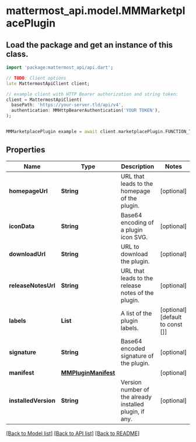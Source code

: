 # mattermost_api.model.MMMarketplacePlugin

## Load the package and get an instance of this class.
```dart
import 'package:mattermost_api/api.dart';

// TODO: Client options
late MattermostApiClient client;

// example client with HTTP Bearer authorization and string token:
client = MattermostApiClient(
  basePath: 'https://your-server.tld/api/v4',
  authentication: MMHttpBearerAuthentication('YOUR TOKEN'),
);


MMMarketplacePlugin example = await client.marketplacePlugin.FUNCTION_THAT_RETURNS_THIS_CLASS();

```

## Properties
Name | Type | Description | Notes
------------ | ------------- | ------------- | -------------
**homepageUrl** | **String** | URL that leads to the homepage of the plugin. | [optional] 
**iconData** | **String** | Base64 encoding of a plugin icon SVG. | [optional] 
**downloadUrl** | **String** | URL to download the plugin. | [optional] 
**releaseNotesUrl** | **String** | URL that leads to the release notes of the plugin. | [optional] 
**labels** | **List<String>** | A list of the plugin labels. | [optional] [default to const []]
**signature** | **String** | Base64 encoded signature of the plugin. | [optional] 
**manifest** | [**MMPluginManifest**](MMPluginManifest.md) |  | [optional] 
**installedVersion** | **String** | Version number of the already installed plugin, if any. | [optional] 

[[Back to Model list]](../GENERATED_README.md#documentation-for-models) [[Back to API list]](../GENERATED_README.md#documentation-for-api-endpoints) [[Back to README]](../GENERATED_README.md)


